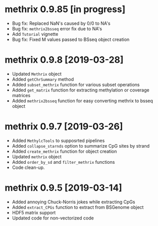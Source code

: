 # methrix 0.9.85 [in progress]

* Bug fix: Replaced NaN's caused by 0/0 to NA's
* Bug fix: `methrix2bsseq` error fix due to NA's
* Add `Tutorial` vignette
* Bug fix: Fixed M values passed to BSseq object creation

# methrix 0.9.8 [2019-03-28]

* Updated `Methrix` object
* Added `getChrSummary` method
* Added `subset_methrix` function for various subset operations
* Added `get_matrix` function for extracting methylation or coverage matrices
* Added `methrix2bsseq` function for easy converting methrix to bsseq object

# methrix 0.9.7 [2019-03-26]

* Added `MethylcTools` to supposrted pipelines
* Added `collapse_starnds` option to summarize CpG sites by strand
* Added `create_methrix` function for object creation
* Updated `methrix` object
* Added `order_by_sd` and `filter_methrix` functions
* Code clean-up.

# methrix 0.9.5 [2019-03-14]

* Added annoying Chuck-Norris jokes while extracting CpGs
* Added `extract_CPGs` function to extract from BSGenome object
* HDF5 matrix support
* Updated code for non-vectorized code
